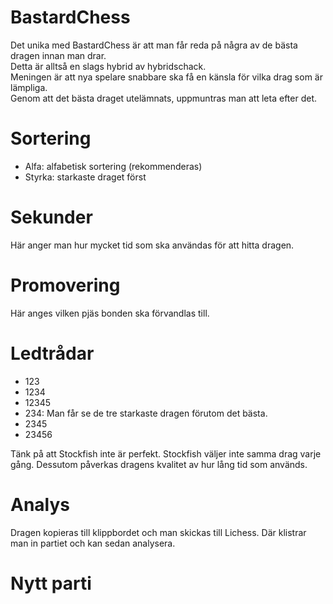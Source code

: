 # BastardChess

Det unika med BastardChess är att man får reda på några av de bästa dragen innan man drar.  
Detta är alltså en slags hybrid av hybridschack.  
Meningen är att nya spelare snabbare ska få en känsla för vilka drag som är lämpliga.  
Genom att det bästa draget utelämnats, uppmuntras man att leta efter det.

# Sortering

* Alfa: alfabetisk sortering (rekommenderas)
* Styrka: starkaste draget först

# Sekunder

Här anger man hur mycket tid som ska användas för att hitta dragen.

# Promovering

Här anges vilken pjäs bonden ska förvandlas till.

# Ledtrådar

* 123
* 1234
* 12345
* 234: Man får se de tre starkaste dragen förutom det bästa.
* 2345
* 23456

Tänk på att Stockfish inte är perfekt. Stockfish väljer inte samma drag varje gång. Dessutom påverkas dragens kvalitet av hur lång tid som används. 

# Analys

Dragen kopieras till klippbordet och man skickas till Lichess.
Där klistrar man in partiet och kan sedan analysera.

# Nytt parti
